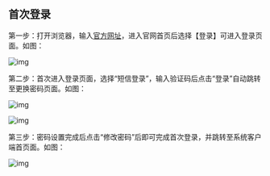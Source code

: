 ## **首次登录**

第一步：打开浏览器，输入<a href="https://www.zctc.cc/">官方网址</a>，进入官网首页后选择【登录】可进入登录页面。如图：

![img](https://zctc.obs.myhuaweicloud.com/official/markdownImg/img44.png) 

 

 

第二步：首次进入登录页面，选择“短信登录”，输入验证码后点击“登录”自动跳转至更换密码页面。如图：

![img](https://zctc.obs.myhuaweicloud.com/official/markdownImg/img45.png) 

![img](https://zctc.obs.myhuaweicloud.com/official/markdownImg/img46.png) 

 

 

第三步：密码设置完成后点击“修改密码”后即可完成首次登录，并跳转至系统客户端首页面。如图：

![img](https://zctc.obs.myhuaweicloud.com/official/markdownImg/img47.png) 